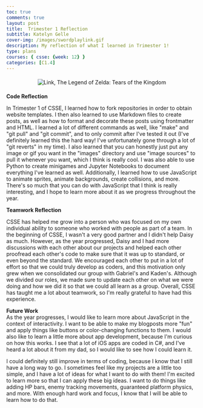 ```yaml
---
toc: true
comments: true
layout: post
title:  Trimester 1 Reflection
subtitle: Katelyn Gelle
cover-img: /images/swordplaylink.gif
description: My reflection of what I learned in Trimester 1!
type: plans
courses: { csse: {week: 12} }
categories: [C1.4]
---
```


<div style="text-align: center; margin-top: 20px; margin-bottom: 20px;">
  <img src="{{site.baseurl}}/images/thislifelink.gif" alt="Link, The Legend of Zelda: Tears of the Kingdom" />
</div>  

**Code Reflection**  

In Trimester 1 of CSSE, I learned how to fork repositories in order to obtain website templates. I then also learned to use Markdown files to create posts, as well as how to format and decorate these posts using frontmatter and HTML. I learned a lot of different commands as well, like "make" and "git pull" and "git commit", and to only commit after I've tested it out (I've definitely learned this the hard way! I've unfortunately gone through a lot of "git reverts" in my time). I also learned that you can honestly just put any image or gif you want in the "images" directory and use "image sources" to pull it whenever you want, which I think is really cool. I was also able to use Python to create minigames and Jupyter Notebooks to document everything I've learned as well. Additionally, I learned how to use JavaScript to animate sprites, animate backgrounds, create collisions, and more. There's so much that you can do with JavaScript that I think is really interesting, and I hope to learn more about it as we progress throughout the year.  

**Teamwork Reflection**  

CSSE has helped me grow into a person who was focused on my own individual ability to someone who worked with people as part of a team. In the beginning of CSSE, I wasn't a very good partner and I didn't help Daisy as much. However, as the year progressed, Daisy and I had more discussions with each other about our projects and helped each other proofread each other's code to make sure that it was up to standard, or even beyond the standard. We encouraged each other to put in a lot of effort so that we could truly develop as coders, and this motivation only grew when we consolidated our group with Gabriel's and Kaden's. Although we divided our roles, we made sure to update each other on what we were doing and how we did it so that we could all learn as a group. Overall, CSSE has taught me a lot about teamwork, so I'm really grateful to have had this experience.  

**Future Work**  
As the year progresses, I would like to learn more about JavaScript in the context of interactivity. I want to be able to make my blogposts more "fun" and apply things like buttons or color-changing functions to them. I would also like to learn a little more about app development, because I'm curious on how this works. I see that a lot of iOS apps are coded in C#, and I've heard a lot about it from my dad, so I would like to see how I could learn it.  

I could definitely still improve in terms of coding, because I know that I still have a long way to go. I sometimes feel like my projects are a little too simple, and I have a lot of ideas for what I want to do with them! I'm excited to learn more so that I can apply these big ideas. I want to do things like adding HP bars, enemy tracking movements, guaranteed platform physics, and more. With enough hard work and focus, I know that I will be able to learn how to do that.